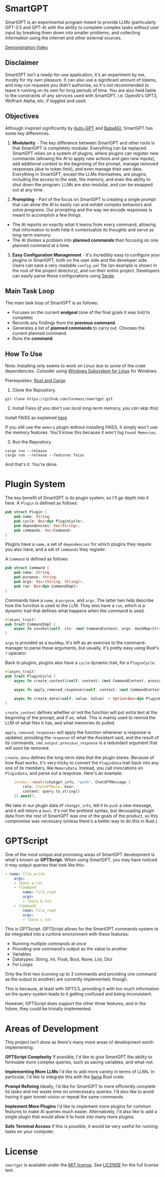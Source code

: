 # SmartGPT

SmartGPT is an experimental program meant to provide LLMs (particularly GPT-3.5 and GPT-4) with the ability to complete complex tasks without user input by breaking them down into smaller problems, and collecting information using the internet and other external sources.

[Demonstration Video](https://www.youtube.com/watch?v=c9G1Cj_SCq0)

## Disclaimer

SmartGPT isn't a ready-for-use application, it's an experiment by me, mostly for my own pleasure. It can also use a significant amount of tokens, and may run requests you didn't authorize, so it's not recommended to leave it running on its own for long periods of time. You are also held liable to the constraints of any services used with SmartGPT, i.e. OpenAI's GPT3, Wolfram Alpha, etc, if toggled and used.

## Objectives

Although inspired significantly by [Auto-GPT](https://github.com/Torantulino/Auto-GPT) and [BabyAGI](https://github.com/yoheinakajima/babyagi), SmartGPT has some key differences.

1. **Modularity** - The key difference between SmartGPT and other tools is that SmartGPT is completely modular. Everything can be replaced. SmartGPT relies on a system of plugins, where plugins can register new commands (allowing the AI to apply new actions and gain new inputs), add additional context to the beginning of the prompt, manage removed responses (due to token limit), and even manage their own data. Everything in SmartGPT, except the LLMs themselves, are plugins, including the access to the web, the memory, and even the ability to shut down the program. LLMs are also modular, and can be swapped out at any time.

2. **Prompting** - Part of the focus on SmartGPT is creating a single prompt that can allow the AI to easily run and exhibit complex behaviors and solve programs. Our prompting and the way we encode responses is meant to accomplish a few things.
- The AI reports on exactly what it learns from every command, allowing that information to both help it contextualize its thoughts and serve as long-term memory.
- The AI divides a problem into **planned commands** then focusing on one planned command at a time.

3. **Easy Configuration Management** - It's incredibly easy to configure your plugins in SmartGPT, both on the user side and the developer side. Users can save a very readable `config.yml` file (an example is shown in the root of the project directory), and run their entire project. Developers can easily parse these configurations using [Serde](https://serde.rs/).

## Main Task Loop

The main task loop of SmartGPT is as follows:

- Focuses on the current **endgoal** (one of the final goals it was told to complete)
- Records any findings from the **previous command**.
- Generates a list of **planned commands** to carry out. Chooses the current planned command.
- Runs the **command**.

## How To Use

Note: Installing only seems to work on Linux due to some of the crate dependencies. Consider using [Windows Subsystem for Linux](https://learn.microsoft.com/en-us/windows/wsl/install) for Windows.

Prerequisites: [Rust and Cargo](https://doc.rust-lang.org/cargo/getting-started/installation.html)

1. Clone the Repository.
```
git clone https://github.com/Cormanz/smartgpt.git
```

2. Install Faiss _(if you don't use local long-term memory, you can skip this)_

Install FAISS as explained [here](https://github.com/Enet4/faiss-rs#installing-as-a-dependency)

If you still use the `memory` plugin without installing FAISS, it simply won't use the memory features. You'll know this because it won't log `Found Memories`.

3. Run the Repository.
```
cargo run --release
cargo run --release --features faiss
```

And that's it. You're done.

# Plugin System

The key benefit of SmartGPT is its plugin system, so I'll go depth into it here. A `Plugin` is defined as follows:

```rust
pub struct Plugin {
    pub name: String,
    pub cycle: Box<dyn PluginCycle>,
    pub dependencies: Vec<String>,
    pub commands: Vec<Command>
}
```

Plugins have a `name`, a set of `dependencies` for which plugins they require you also have, and a set of `commands` they register.

A `Command` is defined as follows:

```rust
pub struct Command {
    pub name: String,
    pub purpose: String,
    pub args: Vec<(String, String)>,
    pub run: Box<dyn CommandImpl>
}
```

Commands have a `name`, a `purpose`, and `args`. The latter two help describe how the function is used to the LLM. They also have a `run`, which is a dynamic trait that defines what happens when the command is used.

```rust
#[async_trait]
pub trait CommandImpl {
    async fn invoke(&self, ctx: &mut CommandContext, args: HashMap<String, String>) -> Result<String, Box<dyn Error>>;
}
```

`args` is provided as a `HashMap`. It's left as an exercise to the command-manager to parse those arguments, but usually, it's pretty easy using Rust's `?` operator.

Back to plugins, plugins also have a `cycle` dynamic trait, for a `PluginCycle`.

```rust
#[async_trait]
pub trait PluginCycle {
    async fn create_context(&self, context: &mut CommandContext, previous_prompt: Option<&str>) -> Result<Option<String>, Box<dyn Error>>;

    async fn apply_removed_response(&self, context: &mut CommandContext, response: &LLMResponse, cmd_output: &str, previous_response: bool) -> Result<(), Box<dyn Error>>;

    async fn create_data(&self, value: Value) -> Option<Box<dyn PluginData>>;
}
```

`create_context` defines whether or not the function will put extra text at the beginning of the prompt, and if so, what. This is mainly used to remind the LLM of what files it has, and what memories its pulled.

`apply_removed_responses` will apply the function whenever a response is updated, providing the `response` of what the Assistant said, and the result of its commands, `cmd_output`. `previous_response` is a redundant argument that will soon be removed.

`create_data` defines the long-term data that the plugin stores. Because of how Rust works, it's very tricky to convert the `PluginData` trait back into any one of its members, like `MemoryData`. Instead, you call invocations on `PluginData`, and parse out a response. Here's an example:

```rust
    invoke::<bool>(chatgpt_info, "push", ChatGPTMessage {
        role: ChatGPTRole::User,
        content: query.to_string()
    }).await?;
```

We take in our plugin data of `chatgpt_info`, tell it to `push` a new message, and it will return a `bool`. It's not the prettiest syntax, but decoupling plugin data from the rest of SmartGPT was one of the goals of the product, so this compromise was necessary (unless there's a better way to do this in Rust.)

# GPTScript

One of the most unique and promising areas of SmartGPT development is what's known as **GPTScript.** When using SmartGPT, you may have noticed it may output queries that look like this:

```yml
- name: file_write
    args:
    - !Data a.txt
    - !Command
        name: file_read
        args:
        - !Data b.txt
    - !Command
        name: file_read
        args:
        - !Data c.txt
```

This is GPTScript. GPTScript allows for the SmartGPT commands system to be integrated into a runtime environment with these features:

- Running multiple commands at once
- Providing one command's output as the value to another
- Variables
- Datatypes: String, Int, Float, Bool, None, List, Dict
- For Loops

Only the first two (running up to 3 commands and providing one command as the output to another) are currently implemented, though.

This is because, at least with GPT3.5, providing it with too much information on the query-system leads to it getting confused and being inconsistent.

However, GPTScript does support the other three features, and in the future, they could be trivially implemented.

# Areas of Development

This project isn't done as there's many more areas of development worth implementing:

**GPTScript Complexity**
If possible, I'd like to give SmartGPT the ability to formulate more complex queries, such as saving variables, and what-not.

**Implementing More LLMs**
I'd like to add more variety in terms of LLMs. In particular, I'd like to integrate this with the [llama](https://github.com/rustformers/llama-rs) Rust crate.

**Prompt Refining**
Ideally, I'd like for SmartGPT to more efficiently complete its tasks and not waste time on unnecessary queries. I'd also like to avoid having it gain tunnel-vision or repeat the same commands.

**Implement More Plugins**
I'd like to implement more plugins for common features to make AI queries much easier.
Alternatively, I'd also like to add a single plugin that would allow it to hook into many more plugins.

**Safe Terminal Access**
If this is possible, it would be very useful for running tasks on your computer.

# License

`smartgpt` is available under the
[MIT license](https://opensource.org/licenses/MIT). See
[LICENSE](https://github.com/Cormanz/smartgpt/blob/main/LICENSE) for the full
license text.
